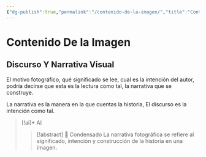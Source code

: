 ```yaml
---
{"dg-publish":true,"permalink":"/contenido-de-la-imagen/","title":"Contenido De la Imagen","tags":["Idea,"],"noteIcon":"","created":"2023-04-24T16:36:40.052-05:00","updated":"2023-08-07T14:13:23.442-05:00"}
---
```



# Contenido De la Imagen

## Discurso Y Narrativa Visual

El motivo fotográfico, qué significado se lee, cual es la intención del autor, podría decirse que esta es la lectura como tal, la narrativa que se construye.

La narrativa es la manera en la que cuentas la historia, El discurso es la intención como tal.

> [!ai]+ AI
>
> > [!abstract] 📖 Condensado
> > La narrativa fotográfica se refiere al significado, intención y construcción de la historia en una imagen.


